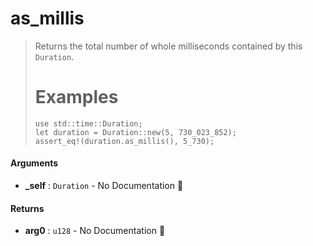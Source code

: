 # as\_millis

>  Returns the total number of whole milliseconds contained by this `Duration`.
>  # Examples
>  ```
>  use std::time::Duration;
>  let duration = Duration::new(5, 730_023_852);
>  assert_eq!(duration.as_millis(), 5_730);
>  ```

#### Arguments

- **\_self** : `Duration` \- No Documentation 🚧

#### Returns

- **arg0** : `u128` \- No Documentation 🚧